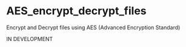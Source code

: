 # AES_encrypt_decrypt_files
Encrypt and Decrypt files using AES (Advanced Encryption Standard)

IN DEVELOPMENT
